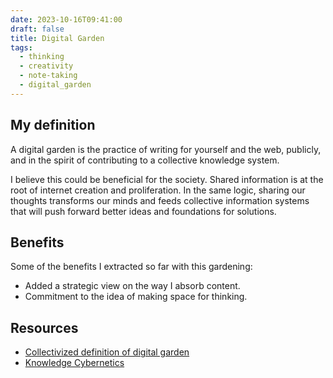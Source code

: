 ```yaml
---
date: 2023-10-16T09:41:00
draft: false
title: Digital Garden
tags:
  - thinking
  - creativity
  - note-taking
  - digital_garden
---
```


## My definition

A digital garden is the practice of writing for yourself and the web, publicly, and in the spirit of contributing to a collective knowledge system.

I believe this could be beneficial for the society. Shared information is at the root of internet creation and proliferation. In the same logic, sharing our thoughts transforms our minds and feeds collective information systems that will push forward better ideas and foundations for solutions.

## Benefits

Some of the benefits I extracted so far with this gardening:
- Added a strategic view on the way I absorb content.
- Commitment to the idea of making space for thinking.

## Resources

- [Collectivized definition of digital garden](https://indieweb.org/digital_garden)
- [Knowledge Cybernetics](knowledge_cybernetics.md)
